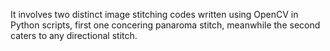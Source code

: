 It involves two distinct image stitching codes written using OpenCV in Python scripts, first one concering panaroma stitch, meanwhile the second caters to any directional stitch. 
